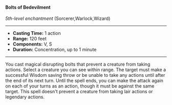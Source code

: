 #### Bolts of Bedevilment
*5th-level enchantment* (Sorcerer,Warlock,Wizard)
___
- **Casting Time:** 1 action
- **Range:** 120 feet
- **Components:** V, S
- **Duration:** Concentration, up to 1 minute
---
You cast magical disrupting bolts that prevent a
creature from taking actions. Select a creature you
can see within range. The target must make a
successful Wisdom saving throw or be unable to
take any actions until after the end of its next turn.
Until the spell ends, you can make the attack again
on each of your turns as an action, though it must
be against the same target. This spell doesn't
prevent a creature from taking lair actions or
legendary actions.
